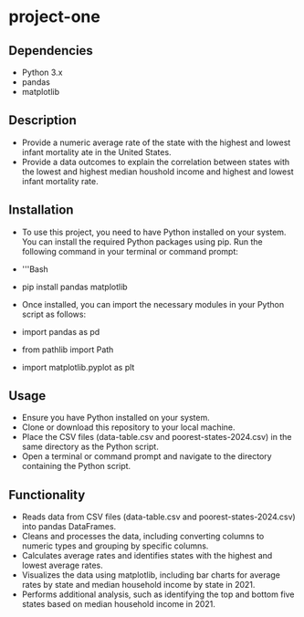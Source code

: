 # project-one

## Dependencies

- Python 3.x
- pandas
- matplotlib

## Description

- Provide a numeric average rate of the state with the highest and lowest infant mortality ate in the United States.
- Provide a data outcomes to explain the correlation between states with the lowest and highest median houshold income and highest and lowest infant mortality rate.

## Installation

- To use this project, you need to have Python installed on your system. You can install the required Python packages using pip. Run the following command in your terminal or command prompt: 
- '''Bash 
- pip install pandas matplotlib

- Once installed, you can import the necessary modules in your Python script as follows:
- import pandas as pd
- from pathlib import Path
- import matplotlib.pyplot as plt

## Usage

- Ensure you have Python installed on your system.
- Clone or download this repository to your local machine.
- Place the CSV files (data-table.csv and poorest-states-2024.csv) in the same directory as the Python script.
- Open a terminal or command prompt and navigate to the directory containing the Python script.

## Functionality

- Reads data from CSV files (data-table.csv and poorest-states-2024.csv) into pandas DataFrames.
- Cleans and processes the data, including converting columns to numeric types and grouping by specific columns.
- Calculates average rates and identifies states with the highest and lowest average rates.
- Visualizes the data using matplotlib, including bar charts for average rates by state and median household income by state in 2021.
- Performs additional analysis, such as identifying the top and bottom five states based on median household income in 2021.
